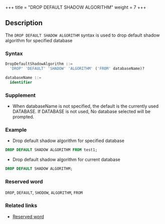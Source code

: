 +++
title = "DROP DEFAULT SHADOW ALGORITHM"
weight = 7
+++

## Description

The `DROP DEFAULT SHADOW ALGORITHM` syntax is used to drop default shadow algorithm for specified database

### Syntax

```sql
DropDefaultShadowAlgorithm ::=
  'DROP' 'DEFAULT' 'SHADOW' 'ALGORITHM' ('FROM' databaseName)?

databaseName ::=
  identifier
```

### Supplement

- When databaseName is not specified, the default is the currently used DATABASE. If DATABASE is not used, No database selected will be prompted.

### Example

- Drop default shadow algorithm for specified database

```sql
DROP DEFAULT SHADOW ALGORITHM FROM test1;
```

- Drop default shadow algorithm for current database

```sql
DROP DEFAULT SHADOW ALGORITHM;
```

### Reserved word

`DROP`, `DEFAULT`, `SHODOW`, `ALGORITHM`, `FROM`

### Related links

- [Reserved word](/en/reference/distsql/syntax/reserved-word/)
